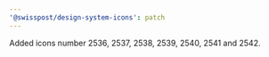 ```yaml
---
'@swisspost/design-system-icons': patch
---
```


Added icons number 2536, 2537, 2538, 2539, 2540, 2541 and 2542.

